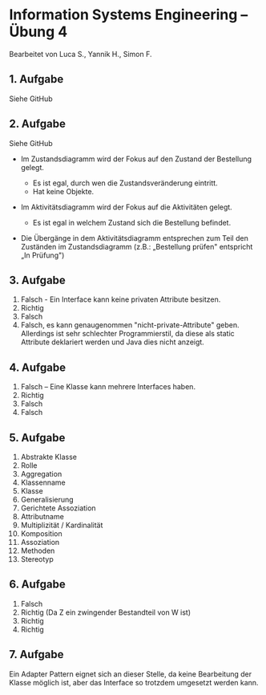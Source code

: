 # Information Systems Engineering – Übung 4

Bearbeitet von Luca S., Yannik H., Simon F.

## 1. Aufgabe

Siehe GitHub

## 2.  Aufgabe

Siehe GitHub


- Im Zustandsdiagramm wird der Fokus auf den Zustand der Bestellung gelegt.
  - Es ist egal, durch wen die Zustandsveränderung eintritt.
  - Hat keine Objekte.
- Im Aktivitätsdiagramm wird der Fokus auf die Aktivitäten gelegt.
  - Es ist egal in welchem Zustand sich die Bestellung befindet.

- Die Übergänge in dem Aktivitätsdiagramm entsprechen zum Teil den Zuständen im Zustandsdiagramm (z.B.: „Bestellung prüfen&quot; entspricht „In Prüfung&quot;)

## 3. Aufgabe
1. Falsch - Ein Interface kann keine privaten Attribute besitzen.
2. Richtig
3. Falsch
4. Falsch, es kann genaugenommen "nicht-private-Attribute" geben. Allerdings ist sehr schlechter Programmierstil, da diese als static Attribute deklariert werden und Java dies nicht anzeigt.

## 4. Aufgabe

1. Falsch – Eine Klasse kann mehrere Interfaces haben.
2. Richtig
3. Falsch
4. Falsch



## 5. Aufgabe

1. Abstrakte Klasse
2. Rolle
3. Aggregation
4. Klassenname
5. Klasse
6. Generalisierung
7. Gerichtete Assoziation
8. Attributname
9. Multiplizität / Kardinalität
10. Komposition
11. Assoziation
12. Methoden
13. Stereotyp

## 6. Aufgabe
1. Falsch
2. Richtig (Da Z ein zwingender Bestandteil von W ist)
3. Richtig
4. Richtig

## 7. Aufgabe
Ein Adapter Pattern eignet sich an dieser Stelle, da keine Bearbeitung der Klasse möglich ist, aber das Interface so trotzdem umgesetzt werden kann.
